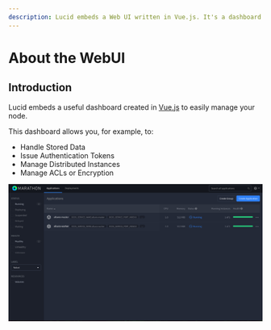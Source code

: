 ```yaml
---
description: Lucid embeds a Web UI written in Vue.js. It's a dashboard made to easily manage your node.
---
```


# About the WebUI

## Introduction

Lucid embeds a useful dashboard created in [Vue.js](http://vuejs.org) to easily manage your node.

This dashboard allows you, for example, to:

* Handle Stored Data
* Issue Authentication Tokens
* Manage Distributed Instances
* Manage ACLs or Encryption

![Screenshot of Marathon Software](../.gitbook/assets/screenshot-2016-10-17-10.47.37.png)
